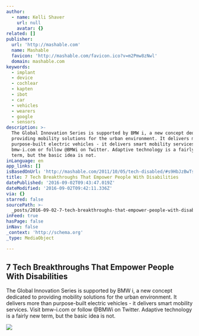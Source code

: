 ```yaml
---
author:
  - name: Kelli Shaver
    url: null
    avatar: {}
related: []
publisher:
  url: 'http://mashable.com'
  name: Mashable
  favicon: 'http://mashable.com/favicon.ico?v=m2Pmw8zNwl'
  domain: mashable.com
keywords:
  - implant
  - device
  - cochlear
  - kapten
  - ibot
  - car
  - vehicles
  - wearers
  - google
  - sensors
description: >-
  The Global Innovation Series is supported by BMW i, a new concept dedicated to
  providing mobility solutions for the urban environment. It delivers more than
  purpose-built electric vehicles - it delivers smart mobility services. Visit
  bmw-i.com or follow @BMWi on Twitter. Adaptive technology is a fairly new
  term, but the basic idea is not.
inLanguage: en
app_links: []
isBasedOnUrl: 'http://mashable.com/2011/10/05/tech-disabled/#s9HbJzBwTsq6'
title: 7 Tech Breakthroughs That Empower People With Disabilities
datePublished: '2016-09-02T09:43:47.019Z'
dateModified: '2016-09-02T09:42:11.336Z'
via: {}
starred: false
sourcePath: >-
  _posts/2016-09-02-7-tech-breakthroughs-that-empower-people-with-disabilities.md
inFeed: true
hasPage: false
inNav: false
_context: 'http://schema.org'
_type: MediaObject

---
```

<article style=""><h1>7 Tech Breakthroughs That Empower People With Disabilities</h1><p>The Global Innovation Series is supported by BMW i, a new concept dedicated to providing mobility solutions for the urban environment. It delivers more than purpose-built electric vehicles - it delivers smart mobility services. Visit bmw-i.com or follow @BMWi on Twitter. Adaptive technology is a fairly new term, but the basic idea is not.</p><img src="http://i.amz.mshcdn.com/fzoil1WAKAbaNkR8n22Zu0_vBc0=/1200x627/2012%2F12%2F04%2F21%2Fibot360.5ns.jpg" /></article>